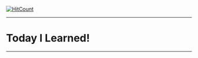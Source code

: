 
[![HitCount](http://hits.dwyl.io/junwoo45/TIL.svg)](http://hits.dwyl.io/junwoo45/TIL)


<hr>


<h1>Today I Learned!</h1>

<hr>













